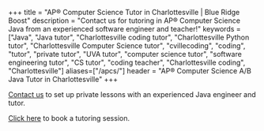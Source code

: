 +++
title = "AP&reg; Computer Science Tutor in Charlottesville | Blue Ridge Boost"
description = "Contact us for tutoring in AP&reg; Computer Science Java from an experienced software engineer and teacher!" 
keywords = ["Java", "Java tutor", "Charlottesville coding tutor", "Charlottesville Python tutor", "Charlottesville Computer Science tutor", "cvillecoding", "coding", "tutor", "private tutor", "UVA tutor", "computer science tutor", "software engineering tutor", "CS tutor", "coding teacher", "Charlottesville coding", "Charlottesville"]
aliases=["/apcs/"]
header = "AP&reg; Computer Science A/B Java Tutor in Charlottesville"
+++

<a href="/contact/">Contact us</a> to set up private lessons with an experienced Java engineer and tutor. 

<a href="https://blueridgeboost-cs.youcanbook.me/">Click here</a> to book a tutoring session.

